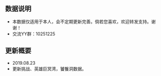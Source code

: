 ## 数据说明

 * 本数据仅适用于本人，会不定期更新完善。倘若您喜欢，欢迎转发支持。谢谢！
 * 交流YY群：10251225
 
## 更新概要
 * 2019.08.23
 * 更新挑战、英雄巨冥湾，饕餮洞数据。